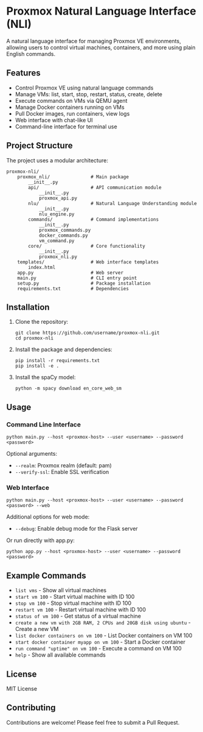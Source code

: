 # Proxmox Natural Language Interface (NLI)

A natural language interface for managing Proxmox VE environments, allowing users to control virtual machines, containers, and more using plain English commands.

## Features

- Control Proxmox VE using natural language commands
- Manage VMs: list, start, stop, restart, status, create, delete
- Execute commands on VMs via QEMU agent
- Manage Docker containers running on VMs
- Pull Docker images, run containers, view logs
- Web interface with chat-like UI
- Command-line interface for terminal use

## Project Structure

The project uses a modular architecture:

```
proxmox-nli/
    proxmox_nli/               # Main package
        __init__.py
        api/                   # API communication module
            __init__.py
            proxmox_api.py
        nlu/                   # Natural Language Understanding module
            __init__.py
            nlu_engine.py
        commands/              # Command implementations
            __init__.py
            proxmox_commands.py
            docker_commands.py
            vm_command.py
        core/                  # Core functionality
            __init__.py
            proxmox_nli.py
    templates/                 # Web interface templates
        index.html
    app.py                     # Web server
    main.py                    # CLI entry point
    setup.py                   # Package installation
    requirements.txt           # Dependencies
```

## Installation

1. Clone the repository:
   ```
   git clone https://github.com/username/proxmox-nli.git
   cd proxmox-nli
   ```

2. Install the package and dependencies:
   ```
   pip install -r requirements.txt
   pip install -e .
   ```

3. Install the spaCy model:
   ```
   python -m spacy download en_core_web_sm
   ```

## Usage

### Command Line Interface

```
python main.py --host <proxmox-host> --user <username> --password <password>
```

Optional arguments:
- `--realm`: Proxmox realm (default: pam)
- `--verify-ssl`: Enable SSL verification

### Web Interface

```
python main.py --host <proxmox-host> --user <username> --password <password> --web
```

Additional options for web mode:
- `--debug`: Enable debug mode for the Flask server

Or run directly with app.py:
```
python app.py --host <proxmox-host> --user <username> --password <password>
```

## Example Commands

- `list vms` - Show all virtual machines
- `start vm 100` - Start virtual machine with ID 100
- `stop vm 100` - Stop virtual machine with ID 100
- `restart vm 100` - Restart virtual machine with ID 100
- `status of vm 100` - Get status of a virtual machine
- `create a new vm with 2GB RAM, 2 CPUs and 20GB disk using ubuntu` - Create a new VM
- `list docker containers on vm 100` - List Docker containers on VM 100
- `start docker container myapp on vm 100` - Start a Docker container
- `run command "uptime" on vm 100` - Execute a command on VM 100
- `help` - Show all available commands

## License

MIT License

## Contributing

Contributions are welcome! Please feel free to submit a Pull Request.